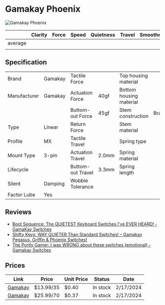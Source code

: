 # Gamakay Phoenix

![Gamakay Phoenix](https://gamakay.com/cdn/shop/products/267A0823_1200x.jpg?v=1687102247)

|         | Clarity | Force | Speed | Quietness | Travel | Smoothness | Stability | Crispness | Thockiness | Clackiness | Poppiness | RGB | Consistency | Overall |
| ------- | ------- | ----- | ----- | --------- | ------ | ---------- | --------- | --------- | ---------- | ---------- | --------- | --- | ----------- | ------- |
| average |         |       |       |           |        |            |           |           |            |            |           |     |             |         |
|         |         |       |       |           |        |            |           |           |            |            |           |     |             |         |

## Specification

|              |         |                   |       |                         |         |
| ------------ | ------- | ----------------- | ----- | ----------------------- | ------- |
| Brand        | Gamakay | Tactile Force     |       | Top housing material    |         |
| Manufacturer | Gamakay | Actuation Force   | 40gf  | Bottom housing material |         |
|              |         | Buttom-out Force  | 45gf  | Stem construction       | Bracket |
| Type         | Linear  | Return Force      |       | Stem material           |         |
| Profile      | MX      | Tactile Travel    |       | Spring type             |         |
| Mount Type   | 3-pin   | Actuation Travel  | 2.0mm | Spring material         |         |
| Lifecycle    |         | Buttom-out Travel | 3.3mm | Spring length           |         |
| Silent       | Damping | Wobble Tolerance  |       |                         |         |
| Factor Lube  | Yes     |                   |       |                         |         |

## Reviews

- [Boot Sequence: The QUIETEST Keyboard Switches I've EVER HEARD! - GamaKay Switches](https://www.youtube.com/watch?v=7k9CUznkrw0)
- [Shifty Keys: WAY QUIETER Than Standard Switches! – Gamakay Pegasus, Griffin & Phoenix Switches!](https://www.youtube.com/watch?v=_8fYZEy51BE)
- [The Portly Gamer: I was WRONG about these switches (emotional) - Gamakay Switches](https://www.youtube.com/watch?v=g5LKkcqNXeo&t=431s)

## Prices

| Link                                                                                                                                                                                                                 | Price     | Unit Price | Status   | Date      |
| -------------------------------------------------------------------------------------------------------------------------------------------------------------------------------------------------------------------- | --------- | ---------- | -------- | --------- |
| [Gamakay](https://gamakay.com/products/gamakay-35pcs-pack-gamakay-switch-linear-mechanical-phoenix-crystal-bumblebee-switch-prelubricate-keyboard-switch-for-diy-mechanical-gaming-keyboards?variant=42678166683837) | $13.99/35 | $0.40      | In stock | 2/17/2024 |
| [Gamakay](https://gamakay.com/products/gamakay-35pcs-pack-gamakay-switch-linear-mechanical-phoenix-crystal-bumblebee-switch-prelubricate-keyboard-switch-for-diy-mechanical-gaming-keyboards?variant=43001838239933) | $25.99/70 | $0.37      | In stock | 2/17/2024 |
